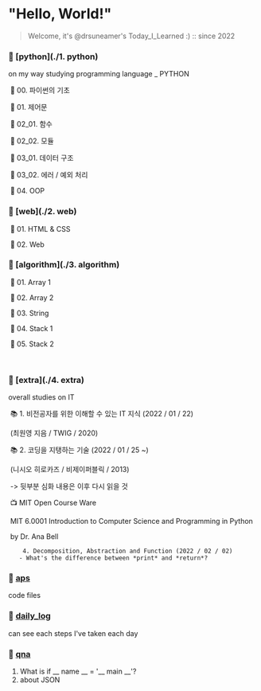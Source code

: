 # "Hello, World!"

> Welcome, it's @drsuneamer's Today_I_Learned :)    :: since 2022



### 📂 [python](./1. python)

on my way studying programming language _ PYTHON

​	📑  00. 파이썬의 기초

​	📑  01. 제어문

​	📑  02_01. 함수

​	📑  02_02. 모듈

​	📑  03_01. 데이터 구조

​	📑  03_02. 에러 / 예외 처리

​	📑  04. OOP



### 📂 [web](./2. web)

​	📑  01. HTML & CSS

​	📑  02. Web



### 📂 [algorithm](./3. algorithm)

​	📑 01. Array 1

​	📑 02. Array 2

​	📑 03. String

​	📑 04. Stack 1

​	📑 05. Stack 2

​	

### 📂 [extra](./4. extra)

overall studies on IT

​	📚 1. 비전공자를 위한 이해할 수 있는 IT 지식 (2022 / 01 / 22)

​			 (최원영 지음 / TWIG / 2020)

​	📚 2. 코딩을 지탱하는 기술 (2022 / 01 / 25 ~) 

​			(니시오 히로카즈 / 비제이퍼블릭 / 2013)

​				-> 뒷부분 심화 내용은 이후 다시 읽을 것

​	📺 MIT Open Course Ware

​		MIT 6.0001 Introduction to Computer Science and Programming in Python

​		by Dr. Ana Bell

  		4. Decomposition, Abstraction and Function (2022 / 02 / 02)
  	   - What's the difference between *print* and *return*?



### 📂 [aps](./aps)

code files 



### 📂 [daily_log](./daily_log)

can see each steps I've taken each day



### 📂 [qna](./qna)

1. What is if __ name __ = '__ main __'?
2. about JSON

